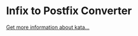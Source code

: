 Infix to Postfix Converter
=
[Get more information about kata...](https://www.codewars.com//kata/52e864d1ffb6ac25db00017f)